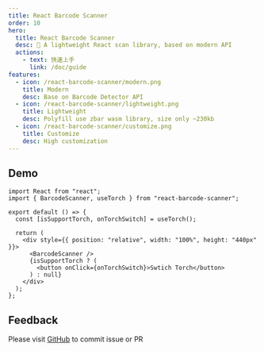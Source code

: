 ```yaml
---
title: React Barcode Scanner
order: 10
hero:
  title: React Barcode Scanner
  desc: 📖 A lightweight React scan library, based on modern API
  actions:
    - text: 快速上手
      link: /doc/guide
features:
  - icon: /react-barcode-scanner/modern.png
    title: Modern
    desc: Base on Barcode Detector API
  - icon: /react-barcode-scanner/lightweight.png
    title: Lightweight
    desc: Polyfill use zbar wasm library, size only ~230kb
  - icon: /react-barcode-scanner/customize.png
    title: Customize
    desc: High customization
---
```


## Demo

```tsx
import React from "react";
import { BarcodeScanner, useTorch } from "react-barcode-scanner";

export default () => {
  const [isSupportTorch, onTorchSwitch] = useTorch();

  return (
    <div style={{ position: "relative", width: "100%", height: "440px" }}>
      <BarcodeScanner />
      {isSupportTorch ? (
        <button onClick={onTorchSwitch}>Swtich Torch</button>
      ) : null}
    </div>
  );
};
```

## Feedback

Please visit [GitHub](https://github.com/preflower/react-barcode-scanner) to commit issue or PR
